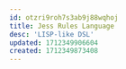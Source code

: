 ```yaml
---
id: otzri9roh7s3ab9j88wqhoj
title: Jess Rules Language
desc: 'LISP-like DSL'
updated: 1712349906604
created: 1712349873408
---
```




